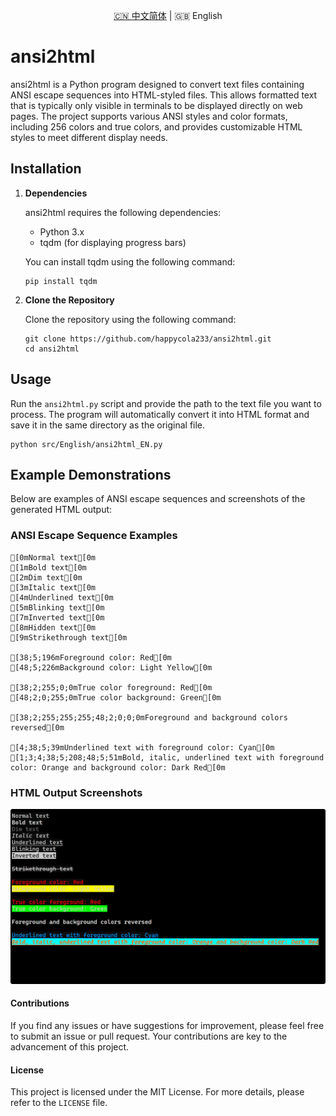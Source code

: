 <p align="center"><a title="中文" href="/README.md">🇨🇳 中文简体</a> | 🇬🇧 English</p>

# ansi2html

ansi2html is a Python program designed to convert text files containing ANSI escape sequences into HTML-styled files. This allows formatted text that is typically only visible in terminals to be displayed directly on web pages. The project supports various ANSI styles and color formats, including 256 colors and true colors, and provides customizable HTML styles to meet different display needs.

## Installation

1. **Dependencies**

   ansi2html requires the following dependencies:
   - Python 3.x
   - tqdm (for displaying progress bars)

   You can install tqdm using the following command:

   ```
   pip install tqdm
   ```

2. **Clone the Repository**

   Clone the repository using the following command:

   ```
   git clone https://github.com/happycola233/ansi2html.git
   cd ansi2html
   ```

## Usage

   Run the `ansi2html.py` script and provide the path to the text file you want to process. The program will automatically convert it into HTML format and save it in the same directory as the original file.

   ```
   python src/English/ansi2html_EN.py
   ```

## Example Demonstrations

Below are examples of ANSI escape sequences and screenshots of the generated HTML output:

### ANSI Escape Sequence Examples

```plaintext
[0mNormal text[0m
[1mBold text[0m
[2mDim text[0m
[3mItalic text[0m
[4mUnderlined text[0m
[5mBlinking text[0m
[7mInverted text[0m
[8mHidden text[0m
[9mStrikethrough text[0m

[38;5;196mForeground color: Red[0m
[48;5;226mBackground color: Light Yellow[0m

[38;2;255;0;0mTrue color foreground: Red[0m
[48;2;0;255;0mTrue color background: Green[0m

[38;2;255;255;255;48;2;0;0;0mForeground and background colors reversed[0m

[4;38;5;39mUnderlined text with foreground color: Cyan[0m
[1;3;4;38;5;208;48;5;51mBold, italic, underlined text with foreground color: Orange and background color: Dark Red[0m
```

### HTML Output Screenshots

![HTML Output](res/example_output_en.png)

#### Contributions

If you find any issues or have suggestions for improvement, please feel free to submit an issue or pull request. Your contributions are key to the advancement of this project.

#### License

This project is licensed under the MIT License. For more details, please refer to the `LICENSE` file.